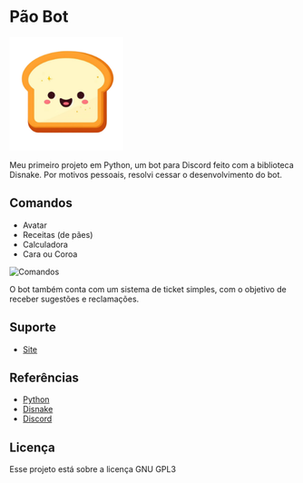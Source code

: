 # Pão Bot

<img src="boticon.png" alt="Logo" width="200"/>

Meu primeiro projeto em Python, um bot para Discord feito com a biblioteca Disnake.
Por motivos pessoais, resolvi cessar o desenvolvimento do bot.

## Comandos

- Avatar
- Receitas (de pães)
- Calculadora
- Cara ou Coroa

 <img src="paobotcomandos.gif" alt="Comandos" width="500"/>

O bot também conta com um sistema de ticket simples, com o objetivo de receber sugestões e reclamações.

## Suporte

- [Site](https://angryplayer04.github.io/PaoBotS)

## Referências

- [Python](https://python.org)
- [Disnake](https://docs.disnake.dev)
- [Discord](https://discord.com)


## Licença
Esse projeto está sobre a licença GNU GPL3
